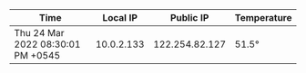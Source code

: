 | Time     | Local IP | Public IP | Temperature |
| ----------- | ----------- | ----------- | ----------- |
| Thu 24 Mar 2022 08:30:01 PM +0545      | 10.0.2.133     | 122.254.82.127  | 51.5° |
